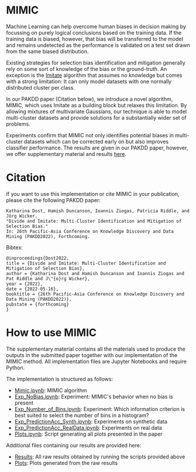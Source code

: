 # MIMIC

Machine Learning can help overcome human biases in decision making by focussing on purely logical conclusions based on the training data. If the training data is biased, however, that bias will be transferred to the model and remains undetected as the performance is validated on a test set drawn from the same biased distribution.

Existing strategies for selection bias identification and mitigation generally rely on some sort of knowledge of the bias or the ground-truth. An exception is the [Imitate](https://github.com/KatDost/Imitate) algorithm that assumes no knowledge but comes with a strong limitation: It can only model datasets with one normally distributed cluster per class. 

In our PAKDD paper (Citation below), we introduce a novel algorithm, MIMIC, which uses Imitate as a building block but relaxes this limitation. By allowing mixtures of multivariate Gaussians, our technique is able to model multi-cluster datasets and provide solutions for a substantially wider set of problems.

Experiments confirm that MIMIC not only identifies potential biases in multi-cluster datasets which can be corrected early on but also improves classifier performance. The results are given in our PAKDD paper, however, we offer supplementary material and results [here](Mimic_Supplementary.pdf).

# Citation
If you want to use this implementation or cite MIMIC in your publication, please cite the following PAKDD paper:
```
Katharina Dost, Hamish Duncanson, Ioannis Ziogas, Patricia Riddle, and Jörg Wicker.
"Divide and Imitate: Multi-Cluster Identification and Mitigation of Selection Bias."
In: 26th Pacific-Asia Conference on Knowledge Discovery and Data Mining (PAKDD2022), Forthcoming.
```

Bibtex:
```
@inproceedings{Dost2022,
title = {Divide and Imitate: Multi-Cluster Identification and Mitigation of Selection Bias},
author = {Katharina Dost and Hamish Duncanson and Ioannis Ziogas and Pat Riddle and J\"{o}rg Wicker},
year = {2022},
date = {2022-05-16},
booktitle = {26th Pacific-Asia Conference on Knowledge Discovery and Data Mining (PAKDD2022)},
pubstate = {forthcoming}
}
```

# How to use MIMIC
The supplementary material contains all the materials used to produce the outputs in the submitted paper together with our implementation of the MIMIC method. All implementation files are Jupyter Notebooks and require Python.

The implementation is structured as follows:
- [Mimic.ipynb](Mimic.ipynb): MIMIC algorithm
- [Exp_NoBias.ipynb](Exp_NoBias.ipynb): Experiment: MIMIC's behavior when no bias is present
- [Exp_Number_of_Bins.ipynb](Exp_Number_of_Bins.ipynb): Experiment: Which information criterion is best suited to select the number of bins in a histogram?
- [Exp_PredictionAcc_Synth.ipynb](Exp_PredictionAcc_Synth.ipynb): Experiments on synthetic data
- [Exp_PredictionAcc_RealData.ipynb](Exp_PredictionAcc_RealData.ipynb): Experiments on real data
- [Plots.ipynb](Plots.ipynb): Script generating all plots presented in the paper

Additional files containing our results are provided here:
- [Results](Results/): All raw results obtained by running the scripts provided above
- [Plots](Plots/): Plots generated from the raw results
